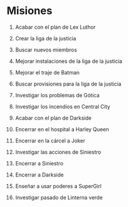# Misiones

1. Acabar con el plan de Lex Luthor
2. Crear la liga de la justicia
3. Buscar nuevos miembros
4. Mejorar instalaciones de la liga de la justicia
5. Mejorar el traje de Batman
6. Buscar provisiones para la liga de la justicia
7. Investigar los problemas de Gótica
8. Investigar los incendios en Central City
9. Acabar con el plan de Darkside
10. Encerrar en el hospital a Harley Queen
11. Encerrar en la cárcel a Joker
12. Investigar las acciones de Siniestro

13. Encerrar a Siniestro
14. Encerrar a Darkside

15. Enseñar a usar poderes a SuperGirl
16. Investigar pasado de Linterna verde
